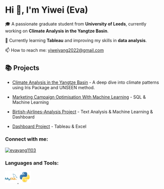 # Hi 👋, I'm Yiwei (Eva)

🎓 A passionate graduate student from **University of Leeds**, currently working on **Climate Analysis in the Yangtze Basin**.

🌱 Currently learning **Tableau** and improving my skills in **data analysis**.

📫 How to reach me: [yiweiyang2022@gmail.com](mailto:yiweiyang2022@gmail.com)

## 📚 Projects
- [Climate Analysis in the Yangtze Basin](https://github.com/YiweiYang1103/Dissertation_Climate) - A deep dive into climate patterns using Iris Package and UNSEEN method.
  
- [Marketing Campaign Optimisation With Machine Learning](https://github.com/YiweiYang1103/Marketing-Campaign-Optimisation-Using-Machine-Learning) - SQL & Machine Learning

- [Birtish-Airlines-Analysis Project](https://github.com/YiweiYang1103/Birtish-Airlines-Analysis) - Text Analysis & Machine Learning & Dashboard
  
- [Dashboard Project](https://github.com/YiweiYang1103/Dashboard) - Tableau & Excel



<h3 align="left">Connect with me:</h3>
<p align="left">
<a href="https://linkedin.com/in/evayang1103" target="blank"><img align="center" src="https://raw.githubusercontent.com/rahuldkjain/github-profile-readme-generator/master/src/images/icons/Social/linked-in-alt.svg" alt="evayang1103" height="30" width="40" /></a>
</p>

<h3 align="left">Languages and Tools:</h3>
<p align="left"> <a href="https://www.mysql.com/" target="_blank" rel="noreferrer"> <img src="https://raw.githubusercontent.com/devicons/devicon/master/icons/mysql/mysql-original-wordmark.svg" alt="mysql" width="40" height="40"/> </a> <a href="https://www.python.org" target="_blank" rel="noreferrer"> <img src="https://raw.githubusercontent.com/devicons/devicon/master/icons/python/python-original.svg" alt="python" width="40" height="40"/> </a> </p>
